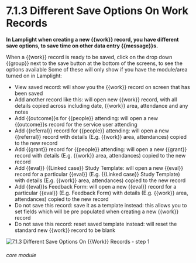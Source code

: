 # 7.1.3 Different Save Options On Work Records

**In Lamplight when creating a new {{work}} record, you have different save options, to save time on other data entry {{message}}s.**

When a {{work}} record is ready to be saved, click on the drop down {{group}} next to the save button at the bottom of the screens, to see the options available
Some of these will only show if you have the module/area turned on in Lamplight:

- View saved record: will show you the {{work}} record on screen that has been saved
- Add another record like this: will open new {{work}} record, with all details copied across including date, {{work}} area, attendance and any notes
- Add {{outcome}}s for {{people}} attending: will open a new {{outcome}}s record for the service user attending
- Add {{referral}} record for {{people}} attending: will open a new {{referral}} record with details (E.g. {{work}} area, attendances) copied to the new record
- Add {{grant}} record for {{people}} attending: will open a new {{grant}} record with details (E.g. {{work}} area, attendances) copied to the new record
- Add {{eval}} {{Linked case}} Study Template: will open a new {{eval}} record for a particular {{eval}} (E.g. {{Linked case}} Study Template) with details (E.g. {{work}} area, attendances) copied to the new record
- Add {{eval}}s Feedback Form: will open a new {{eval}} record for a particular {{eval}} (E.g. Feedback Form) with details (E.g. {{work}} area, attendances) copied to the new record
- Do not save this record: save it as a template instead: this allows you to set fields which will be pre populated when creating a new {{work}} record
- Do not save this record: reset saved template instead: will reset the standard new {{work}} record to be blank

![7.1.3 Different Save Options On {{Work}} Records - step 1](7.1.3_Different_Save_Options_On_Work_Records_im_1.png)


###### core module
